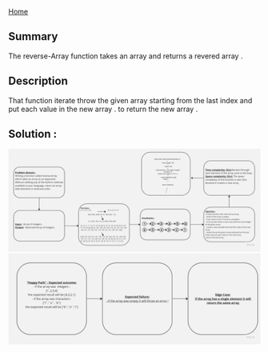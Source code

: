 [Home](..\README.md)

## Summary
The reverse-Array function takes an array and returns a revered array .

## Description
That function iterate throw the given array starting from the last index and put each value in the new array .
 to return the new array .
## Solution :
![first photo](./code2.jpg)
![first photo](./test.jpg)
